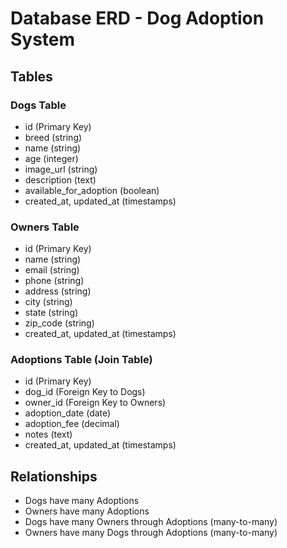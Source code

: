 # Database ERD - Dog Adoption System

## Tables

### Dogs Table
- id (Primary Key)
- breed (string)
- name (string)
- age (integer) 
- image_url (string)
- description (text)
- available_for_adoption (boolean)
- created_at, updated_at (timestamps)

### Owners Table  
- id (Primary Key)
- name (string)
- email (string)
- phone (string)
- address (string)
- city (string)
- state (string)
- zip_code (string)
- created_at, updated_at (timestamps)

### Adoptions Table (Join Table)
- id (Primary Key)
- dog_id (Foreign Key to Dogs)
- owner_id (Foreign Key to Owners)
- adoption_date (date)
- adoption_fee (decimal)
- notes (text)
- created_at, updated_at (timestamps)

## Relationships
- Dogs have many Adoptions
- Owners have many Adoptions  
- Dogs have many Owners through Adoptions (many-to-many)
- Owners have many Dogs through Adoptions (many-to-many)